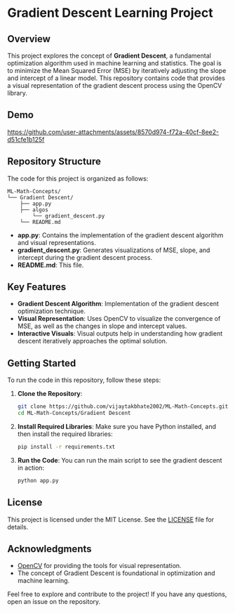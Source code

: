 
# Gradient Descent Learning Project

## Overview

This project explores the concept of **Gradient Descent**, a fundamental optimization algorithm used in machine learning and statistics. The goal is to minimize the Mean Squared Error (MSE) by iteratively adjusting the slope and intercept of a linear model. This repository contains code that provides a visual representation of the gradient descent process using the OpenCV library.

## Demo

https://github.com/user-attachments/assets/8570d974-f72a-40cf-8ee2-d51cfe1b125f

## Repository Structure

The code for this project is organized as follows:

```
ML-Math-Concepts/
└── Gradient Descent/
    ├── app.py
    ├── algos
        └── gradient_descent.py
    └── README.md
```

- **app.py**: Contains the implementation of the gradient descent algorithm and visual representations.
- **gradient_descent.py**: Generates visualizations of MSE, slope, and intercept during the gradient descent process.
- **README.md**: This file.

## Key Features

- **Gradient Descent Algorithm**: Implementation of the gradient descent optimization technique.
- **Visual Representation**: Uses OpenCV to visualize the convergence of MSE, as well as the changes in slope and intercept values.
- **Interactive Visuals**: Visual outputs help in understanding how gradient descent iteratively approaches the optimal solution.

## Getting Started

To run the code in this repository, follow these steps:

1. **Clone the Repository**:
   ```bash
   git clone https://github.com/vijaytakbhate2002/ML-Math-Concepts.git
   cd ML-Math-Concepts/Gradient Descent
   ```

2. **Install Required Libraries**:
   Make sure you have Python installed, and then install the required libraries:
   ```bash
   pip install -r requirements.txt
   ```

3. **Run the Code**:
   You can run the main script to see the gradient descent in action:
   ```bash
   python app.py
   ```

## License

This project is licensed under the MIT License. See the [LICENSE](LICENSE) file for details.

## Acknowledgments

- [OpenCV](https://opencv.org/) for providing the tools for visual representation.
- The concept of Gradient Descent is foundational in optimization and machine learning.

Feel free to explore and contribute to the project! If you have any questions, open an issue on the repository.
```


